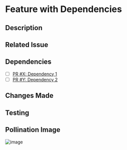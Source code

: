 # Feature with Dependencies

## Description
<!-- Provide a brief description of the new feature -->

## Related Issue
<!-- Link to the related issue, if applicable -->

## Dependencies
<!-- List any dependencies required for this feature -->

- [ ] [PR #X: Dependency 1](link-to-pr)
- [ ] [PR #Y: Dependency 2](link-to-pr)

## Changes Made
<!-- Describe the changes made to implement the feature -->

## Testing
<!-- Describe how the feature was tested -->

## Pollination Image
<!-- Include a relevant image generated using Pollinations.ai -->

![image](https://image.pollinations.ai/prompt/New%20feature%20implementation)

<!-- Feel free to adjust the prompt to better reflect the feature -->
